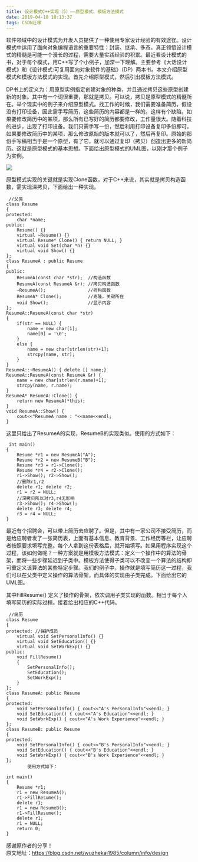 ```yaml
---
title: 设计模式C++实现（5）——原型模式、模板方法模式
date: 2019-04-18 10:13:37
tags: CSDN迁移
---
```

   软件领域中的设计模式为开发人员提供了一种使用专家设计经验的有效途径。设计模式中运用了面向对象编程语言的重要特性：封装、继承、多态，真正领悟设计模式的精髓是可能一个漫长的过程，需要大量实践经验的积累。最近看设计模式的书，对于每个模式，用C++写了个小例子，加深一下理解。主要参考《大话设计模式》和《设计模式:可复用面向对象软件的基础》（DP）两本书。本文介绍原型模式和模板方法模式的实现。首先介绍原型模式，然后引出模板方法模式。

 DP书上的定义为：用原型实例指定创建对象的种类，并且通过拷贝这些原型创建新的对象。其中有一个词很重要，那就是拷贝。可以说，拷贝是原型模式的精髓所在。举个现实中的例子来介绍原型模式。找工作的时候，我们需要准备简历。假设没有打印设备，因此需手写简历，这些简历的内容都是一样的。这样有个缺陷，如果要修改简历中的某项，那么所有已写好的简历都要修改，工作量很大。随着科技的进步，出现了打印设备。我们只需手写一份，然后利用打印设备复印多份即可。如果要修改简历中的某项，那么修改原始的版本就可以了，然后再复印。原始的那份手写稿相当于是一个原型，有了它，就可以通过复印（拷贝）创造出更多的新简历。这就是原型模式的基本思想。下面给出原型模式的UML图，以刚才那个例子为实例。

 ![](https://img-blog.csdnimg.cn/20190418101220405.gif?x-oss-process=image/watermark,type_ZmFuZ3poZW5naGVpdGk,shadow_10,text_aHR0cHM6Ly9ibG9nLmNzZG4ubmV0L3FxXzIyNjQyMjM5,size_16,color_FFFFFF,t_70)

 原型模式实现的关键就是实现Clone函数，对于C++来说，其实就是拷贝构造函数，需实现深拷贝，下面给出一种实现。

 
```
 //父类
class Resume
{
protected:
    char *name;
public:
    Resume() {}
    virtual ~Resume() {}
    virtual Resume* Clone() { return NULL; }
    virtual void Set(char *n) {}
    virtual void Show() {}
};
class ResumeA : public Resume
{
public:
    ResumeA(const char *str);  //构造函数
    ResumeA(const ResumeA &r); //拷贝构造函数
    ~ResumeA();                //析构函数
    ResumeA* Clone();          //克隆，关键所在
    void Show();               //显示内容
};
ResumeA::ResumeA(const char *str) 
{
    if(str == NULL) {
        name = new char[1]; 
        name[0] = '\0'; 
    }
    else {
        name = new char[strlen(str)+1];
        strcpy(name, str);
    }
}
ResumeA::~ResumeA() { delete [] name;}
ResumeA::ResumeA(const ResumeA &r) {
    name = new char[strlen(r.name)+1];
    strcpy(name, r.name);
}
ResumeA* ResumeA::Clone() {
    return new ResumeA(*this);
}
void ResumeA::Show() {
    cout<<"ResumeA name : "<<name<<endl; 
}
```
 这里只给出了ResumeA的实现，ResumeB的实现类似。使用的方式如下：

 
```
 int main()
{
    Resume *r1 = new ResumeA("A");
    Resume *r2 = new ResumeB("B");
    Resume *r3 = r1->Clone();
    Resume *r4 = r2->Clone();
    r1->Show(); r2->Show();
    //删除r1,r2
    delete r1; delete r2;    
    r1 = r2 = NULL;
    //深拷贝所以对r3,r4无影响
    r3->Show(); r4->Show();
    delete r3; delete r4;
    r3 = r4 = NULL;
}
```
 最近有个招聘会，可以带上简历去应聘了。但是，其中有一家公司不接受简历，而是给应聘者发了一张简历表，上面有基本信息、教育背景、工作经历等栏，让应聘者按照要求填写完整。每个人拿到这份表格后，就开始填写。如果用程序实现这个过程，该如何做呢？一种方案就是用模板方法模式：定义一个操作中的算法的骨架，而将一些步骤延迟到子类中。模板方法使得子类可以不改变一个算法的结构即可重定义该算法的某些特定步骤。我们的例子中，操作就是填写简历这一过程，我们可以在父类中定义操作的算法骨架，而具体的实现由子类完成。下面给出它的UML图。

 其中FillResume() 定义了操作的骨架，依次调用子类实现的函数。相当于每个人填写简历的实际过程。接着给出相应的C++代码。

 
```
 //简历
class Resume
{
protected: //保护成员
    virtual void SetPersonalInfo() {}
    virtual void SetEducation() {}
    virtual void SetWorkExp() {}
public:
    void FillResume() 
    {
        SetPersonalInfo();
        SetEducation();
        SetWorkExp();
    }
};
class ResumeA: public Resume
{
protected:
    void SetPersonalInfo() { cout<<"A's PersonalInfo"<<endl; }
    void SetEducation() { cout<<"A's Education"<<endl; }
    void SetWorkExp() { cout<<"A's Work Experience"<<endl; }
};
class ResumeB: public Resume
{
protected:
    void SetPersonalInfo() { cout<<"B's PersonalInfo"<<endl; }
    void SetEducation() { cout<<"B's Education"<<endl; }
    void SetWorkExp() { cout<<"B's Work Experience"<<endl; }
};
        使用方式如下：

int main()
{
    Resume *r1;
    r1 = new ResumeA();
    r1->FillResume();
    delete r1;
    r1 = new ResumeB();
    r1->FillResume();
    delete r1;
    r1 = NULL;
    return 0;
}
```
 感谢原作者的分享！  
 原文地址：https://blog.csdn.net/wuzhekai1985/column/info/design

   
 
